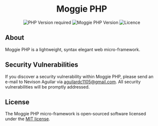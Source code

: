 
<h1 align="center">Moggie PHP</h1>

<p align="center">
<img alt="PHP Version required" src="https://img.shields.io/badge/php-%3E%3D8.1-blue">
<img alt="Moggie PHP Version" src="https://img.shields.io/badge/version-1.0.0-yellowgreen">
<img alt="Licence" src="https://img.shields.io/badge/licence-MIT-brightgreen">
</p>

## About
Moggie PHP is a lightweight, syntax elegant web micro-framework.

## Security Vulnerabilities

If you discover a security vulnerability within Moggie PHP, please send an e-mail to Nevison Aguilar
via [aguilardc1105@gmail.com](mailto:aguilardc1105@gmail.com). All security vulnerabilities will be promptly addressed.

## License

The Moggie PHP micro-framework is open-sourced software licensed under
the [MIT license](https://opensource.org/licenses/MIT).

